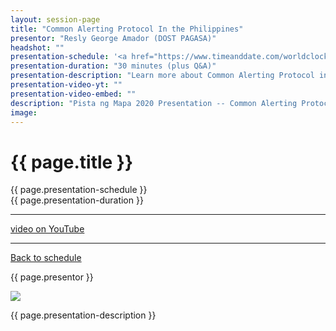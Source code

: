 ```yaml
---
layout: session-page
title: "Common Alerting Protocol In the Philippines"
presentor: "Resly George Amador (DOST PAGASA)"
headshot: ""
presentation-schedule: '<a href="https://www.timeanddate.com/worldclock/fixedtime.html?iso=2020-11-13T11:00:00Z">13 Nov 2020, 19:00 UTC+8</a>'
presentation-duration: "30 minutes (plus Q&A)"
presentation-description: "Learn more about Common Alerting Protocol in the Philippines and the potential application in different sector of the society."
presentation-video-yt: ""
presentation-video-embed: ""
description: "Pista ng Mapa 2020 Presentation -- Common Alerting Protocol In the Philippines by Resly George Amador (DOST PAGASA)"
image:
---
```


<h1 class="color-pnm-blue">{{ page.title }}</h1>
<div class="row my-4">
<section class="col-lg-3">
<p class="small">{{ page.presentation-schedule }}<br>
{{ page.presentation-duration }}
</p>
<hr>
<p class="small">
<a href="{{ page.presentation-video-yt }}">video on YouTube</a>
</p>
<hr>
<p class="small"><a href="{{ site.baseurl }}/programme/">Back to schedule</a>
</p>
</section>
<section class="col-lg-9">
<p>{{ page.presentor }}</p>
<img class="img-fluid border border-primary rounded p-2" src="{{ site.baseurl }}/assets/img/site/WFH_Feels_full_bg.png">
<!-- <embed class="mb-4" src="{{ page.presentation-video-embed }}"> -->
<p class="mt-4">{{ page.presentation-description }}
</p>
</section>
</div>
